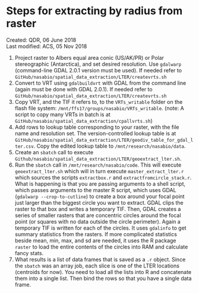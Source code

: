 # Steps for extracting by radius from raster

Created: QDR, 06 June 2018  
Last modified: ACS, 05 Nov 2018

1. Project raster to Albers equal area conic (US/AK/PR) or Polar stereographic (Antarctica), and set desired resolution. Use `gdalwarp` (command-line GDAL 2.0.1 version must be used). If needed refer to `GitHub/nasabio/spatial_data_extraction/LTER/createvrts.sh`
2. Convert to VRT using `gdalbuildvrt` with GDAL from the command line (again must be done with GDAL 2.0.1). If needed refer to `GitHub/nasabio/spatial_data_extraction/LTER/createvrts.sh`
3. Copy VRT, and the TIF it refers to, to the `VRTs_writable` folder on the flash file system: `/mnt/ffs17/groups/nasabio/VRTs_writable`. (note: A script to copy many VRTs in batch is at `GitHub/nasabio/spatial_data_extraction/cpallvrts.sh`)
4. Add rows to lookup table corresponding to your raster, with the file name and resolution set. The version-controlled lookup table is at `GitHub/nasabio/spatial_data_extraction/LTER/geodiv_table_for_gdal_lter.csv`. Copy the edited lookup table to `/mnt/research/nasabio/data`.
5. Create an `sbatch` call to execute `Github/nasabio/spatial_data_extraction/LTER/geoextract_lter.sh`. 
6. Run the `sbatch` call in `/mnt/research/nasabio/code`. This will execute `geoextract_lter.sh` which will in turn execute `master_extract_lter.r` which sources the scripts `extractbox.r` and `extractfromcircle_stack.r`. What is happening is that you are passing arguments to a shell script, which passes arguments to the master R script, which uses GDAL (`gdalwarp --crop-to-cutline`) to create a box around your focal point just larger than the biggest circle you want to extract. GDAL clips the raster to that box and writes a temporary TIF. Then, GDAL creates a series of smaller rasters that are concentric circles around the focal point (or squares with no data outside the circle perimeter). Again a temporary TIF is written for each of the circles. It uses `gdalinfo` to get summary statistics from the rasters. If more complicated statistics beside mean, min, max, and sd are needed, it uses the R package `raster` to load the entire contents of the circles into RAM and calculate fancy stats. 
7. What results is a list of data frames that is saved as a `.r` object. Since the `sbatch` was an array job, each slice is one of the LTER locations (centroids for now). You need to load all the lists into R and concatenate them into a single list. Then bind the rows so that you have a single data frame.
	
